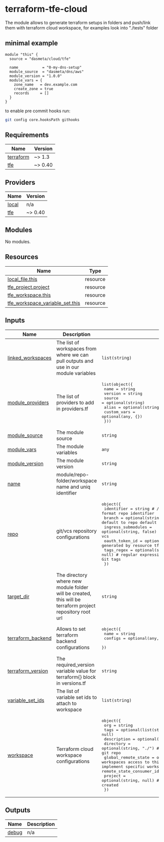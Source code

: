 # terraform-tfe-cloud
The module allows to generate terraform setups in folders and push/link them with terraform cloud workspace, for examples look into "./tests" folder

## minimal example
```hcl
module "this" {
  source = "dasmeta/cloud/tfe"

  name           = "0-my-dns-setup"
  module_source  = "dasmeta/dns/aws"
  module_version = "1.0.0"
  module_vars = {
    zone_name   = dev.example.com
    create_zone = true
    records     = []
  }
}
```

to enable pre commit hooks run:
```sh
git config core.hooksPath githooks
```
<!-- BEGINNING OF PRE-COMMIT-TERRAFORM DOCS HOOK -->
## Requirements

| Name | Version |
|------|---------|
| <a name="requirement_terraform"></a> [terraform](#requirement\_terraform) | ~> 1.3 |
| <a name="requirement_tfe"></a> [tfe](#requirement\_tfe) | ~> 0.40 |

## Providers

| Name | Version |
|------|---------|
| <a name="provider_local"></a> [local](#provider\_local) | n/a |
| <a name="provider_tfe"></a> [tfe](#provider\_tfe) | ~> 0.40 |

## Modules

No modules.

## Resources

| Name | Type |
|------|------|
| [local_file.this](https://registry.terraform.io/providers/hashicorp/local/latest/docs/resources/file) | resource |
| [tfe_project.project](https://registry.terraform.io/providers/hashicorp/tfe/latest/docs/resources/project) | resource |
| [tfe_workspace.this](https://registry.terraform.io/providers/hashicorp/tfe/latest/docs/resources/workspace) | resource |
| [tfe_workspace_variable_set.this](https://registry.terraform.io/providers/hashicorp/tfe/latest/docs/resources/workspace_variable_set) | resource |

## Inputs

| Name | Description | Type | Default | Required |
|------|-------------|------|---------|:--------:|
| <a name="input_linked_workspaces"></a> [linked\_workspaces](#input\_linked\_workspaces) | The list of workspaces from where we can pull outputs and use in our module variables | `list(string)` | `null` | no |
| <a name="input_module_providers"></a> [module\_providers](#input\_module\_providers) | The list of providers to add in providers.tf | <pre>list(object({<br>    name        = string<br>    version     = string<br>    source      = optional(string)<br>    alias       = optional(string)<br>    custom_vars = optional(any, {})<br>  }))</pre> | `[]` | no |
| <a name="input_module_source"></a> [module\_source](#input\_module\_source) | The module source | `string` | n/a | yes |
| <a name="input_module_vars"></a> [module\_vars](#input\_module\_vars) | The module variables | `any` | `{}` | no |
| <a name="input_module_version"></a> [module\_version](#input\_module\_version) | The module version | `string` | n/a | yes |
| <a name="input_name"></a> [name](#input\_name) | module/repo-folder/workspace name and uniq identifier | `string` | n/a | yes |
| <a name="input_repo"></a> [repo](#input\_repo) | git/vcs repository configurations | <pre>object({<br>    identifier         = string                  # <organization>/<repository> format repo identifier<br>    branch             = optional(string, null)  # will default to repo default branch if not set<br>    ingress_submodules = optional(string, false) # whether to fetch submodules a]when cloning vcs<br>    oauth_token_id     = optional(string, null)  # the auth token generated by resource tfe_oauth_client<br>    tags_regex         = optional(string, null)  # regular expression used to trigger Workspace run for matching Git tags<br>  })</pre> | `null` | no |
| <a name="input_target_dir"></a> [target\_dir](#input\_target\_dir) | The directory where new module folder will be created, this will be terraform project repository root url | `string` | `"./"` | no |
| <a name="input_terraform_backend"></a> [terraform\_backend](#input\_terraform\_backend) | Allows to set terraform backend configurations | <pre>object({<br>    name    = string<br>    configs = optional(any, {})<br>  })</pre> | <pre>{<br>  "configs": null,<br>  "name": null<br>}</pre> | no |
| <a name="input_terraform_version"></a> [terraform\_version](#input\_terraform\_version) | The required\_version variable value for terraform{} block in versions.tf | `string` | `">= 1.3.0"` | no |
| <a name="input_variable_set_ids"></a> [variable\_set\_ids](#input\_variable\_set\_ids) | The list of variable set ids to attach to workspace | `list(string)` | `null` | no |
| <a name="input_workspace"></a> [workspace](#input\_workspace) | Terraform cloud workspace configurations | <pre>object({<br>    org                 = string<br>    tags                = optional(list(string), null)<br>    description         = optional(string, null)<br>    directory           = optional(string, "./") # this seems supposed to be the root directory of git repo<br>    global_remote_state = optional(bool, true)   # allow org workspaces access to this workspace state, TODO: there is a way to implement specific workspaces whitelisting using remote_state_consumer_ids, needs apply and testing<br>    project             = optional(string, null) # ID of the project where the workspace should be created<br>  })</pre> | n/a | yes |

## Outputs

| Name | Description |
|------|-------------|
| <a name="output_debug"></a> [debug](#output\_debug) | n/a |
<!-- END OF PRE-COMMIT-TERRAFORM DOCS HOOK -->
